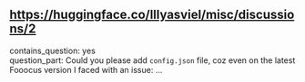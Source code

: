 ## https://huggingface.co/lllyasviel/misc/discussions/2

contains_question: yes  
question_part: Could you please add `config.json` file, coz even on the latest Fooocus version I faced with an issue: ...